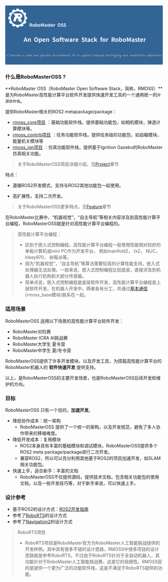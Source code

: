 

![](../rmoss_bg.png ":no-zoom")

### 什么是RoboMasterOSS ?

**RoboMaster OSS（RoboMaster Open Software Stack，简称，RMOSS）**是为RoboMaster高性能计算平台软件开发提供快速开发工具的一个通用统一的`开源软件栈`。

提供RoboMaster相关的ROS2 metapackage/package：

* [rmoss_core项目](https://github.com/robomaster-oss/rmoss_core) ：基础功能软件栈，提供基础功能包，如相机模块，弹道计算模块等。
* [rmoss_contrib项目](https://github.com/robomaster-oss/rmoss_contrib) ：任务功能软件栈，提供任务级的功能包，如自瞄模块，能量机关模块等
* [rmoss_ign项目](https://github.com/robomaster-oss/rmoss_ign) ：仿真功能软件栈，提供基于Ignition Gazebo的RoboMaster仿真相关功能。

> 关于RoboMasterOSS项目详细介绍，见[Project](Get_Started/project)章节


特点：

* 遵循ROS2开发模式，支持与ROS2其他功能包一起使用。
- 高扩展性，支持二次开发。

>  关于RoboMasterOSS更多特点，见[Feature](Get_Started/feature)章节


在RoboMaster比赛中，“机器视觉”，“自主导航”等相关内容涉及到高性能计算平台编程，RoboMasterOSS就是针对高性能计算平台编程的。

>  高性能计算平台编程：
>
> - 区别于嵌入式控制编程，高性能计算平台编程一般使用性能相对较好的单板计算机或mini PC作为开发平台， 例如manifold2， tx2， NUC， hikey970， 树莓派等。
> - 因为“机器视觉”，“自主导航”等算法需要较高的计算性能支持，嵌入式处理器无法处理。一般来说，嵌入式控制编程比较底层，直接涉及到机器人执行机构和大部分传感器。
> - 简单点说，嵌入式控制编程是底层软件开发，高性能计算平台编程是上层软件开发，在机器人开发中，两者各有分工，并通过[基本通信](Tutorials/beginner_rmoss_base.md) (rmoss_base模块)联系在一起。
>

### 适用场景

RoboMasterOSS 适用以下场景的高性能计算平台软件开发：

* RoboMaster对抗赛
* RoboMaster ICRA AI挑战赛
* RoboMaster大学生 夏令营
* RoboMaster中学生 夏/冬令营

RoboMasterOSS提供了许多开发模块，以及开发工具，为搭载高性能计算平台的RoboMaster机器人的 **软件快速开发** 提供支持。

以上，是RoboMasterOSS的主要开发场景，也是RoboMasterOSS后续开发和维护的方向。

### 目标

RoboMasterOSS 只有一个目的，**加速开发**。

* 降低协作成本：统一架构
  * RoboMasterOSS 提供了一个统一的架构，以及开发规范，避免了多人协作带来的移植难度。
* 降低开发成本：复用模块
  * ROS2本身具有丰富的基础模块和调试模块，RoboMasterOSS提供多个ROS2 meta package/package进行二次开发。
  * 兼容ROS2，所以可以充分利用其他基于ROS2的项目加速开发，如SLAM相关功能包。
* 快速上手，适合新手：丰富的文档
  * RoboMasterOSS不仅提供源码，提供技术文档，包含相关功能包的使用文档，以及一些开发技巧等，对于新手来说，可以快速上手。

### 设计参考

* 基于ROS2的设计方式：[ROS2开发指南](https://docs.ros.org/en/galactic/Contributing/Developer-Guide.html)
* 参考了[RoboRTS](https://github.com/RoboMaster/RoboRTS)的设计方式
* 参考了[Navigation2](https://github.com/ros-planning/navigation2)的设计方式

> RoboRTS项目
>
> * RoboRTS项目是RoboMaster官方为RoboMaster人工智能挑战提供的开发样例。其中具有很多不错的设计思路，RMOSS中很多项目的设计思路就是参考RoboRTS，不过由于RoboRTS针对于全自动机器人，其功能针对于RoboMaster人工智能挑战赛，这是它的局限性。RMOSS目的是提供一个更为广泛的功能软件栈，这是不满足于RoboRTS提供的功能。

<br>
